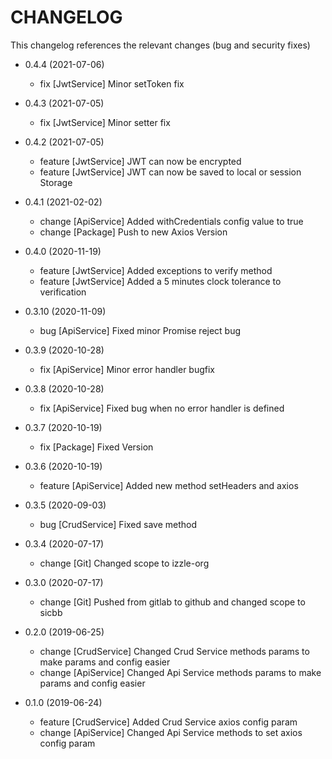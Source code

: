 CHANGELOG
=========

This changelog references the relevant changes (bug and security fixes)

* 0.4.4 (2021-07-06)

    * fix [JwtService] Minor setToken fix

* 0.4.3 (2021-07-05)

    * fix [JwtService] Minor setter fix

* 0.4.2 (2021-07-05)

    * feature [JwtService] JWT can now be encrypted
    * feature [JwtService] JWT can now be saved to local or session Storage

* 0.4.1 (2021-02-02)

    * change [ApiService] Added withCredentials config value to true
    * change [Package] Push to new Axios Version

* 0.4.0 (2020-11-19)

    * feature [JwtService] Added exceptions to verify method
    * feature [JwtService] Added a 5 minutes clock tolerance to verification

* 0.3.10 (2020-11-09)

    * bug [ApiService] Fixed minor Promise reject bug

* 0.3.9 (2020-10-28)

    * fix [ApiService] Minor error handler bugfix

* 0.3.8 (2020-10-28)

    * fix [ApiService] Fixed bug when no error handler is defined

* 0.3.7 (2020-10-19)
    
    * fix [Package] Fixed Version

* 0.3.6 (2020-10-19)

    * feature [ApiService] Added new method setHeaders and axios

* 0.3.5 (2020-09-03)

    * bug [CrudService] Fixed save method

* 0.3.4 (2020-07-17)

    * change [Git] Changed scope to izzle-org

* 0.3.0 (2020-07-17)

    * change [Git] Pushed from gitlab to github and changed scope to sicbb

* 0.2.0 (2019-06-25)

    * change [CrudService] Changed Crud Service methods params to make params and config easier
    * change [ApiService] Changed Api Service methods params to make params and config easier

* 0.1.0 (2019-06-24)

    * feature [CrudService] Added Crud Service axios config param
    * change [ApiService] Changed Api Service methods to set axios config param
